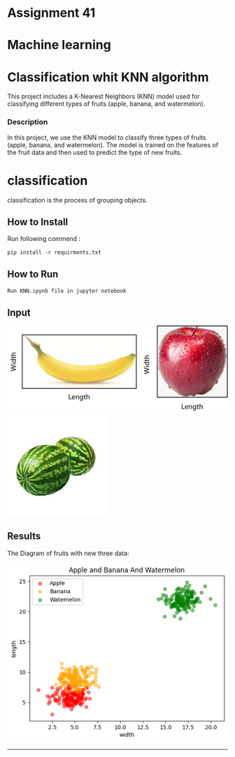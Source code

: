 # Assignment 41
# Machine learning

# Classification whit KNN algorithm
This project includes a K-Nearest Neighbors (KNN) model used for classifying different types of fruits (apple, banana, and watermelon).
### Description
In this project, we use the KNN model to classify three types of fruits (apple, banana, and watermelon). The model is trained on the features of the fruit data and then used to predict the type of new fruits.

# classification

classification is the process of grouping objects.

## How to Install
Run following commend :
```
pip install -r requirments.txt
```

## How to Run
```
Run KNN.ipynb file in jupyter notebook
```

## Input

<img src="apple.jpg" width="550">
<img src="watermelone.jpg" width="230">

## Results

The Diagram of fruits with new three data:


<img src="KNN.png" width="550">

-----------------------------------------








